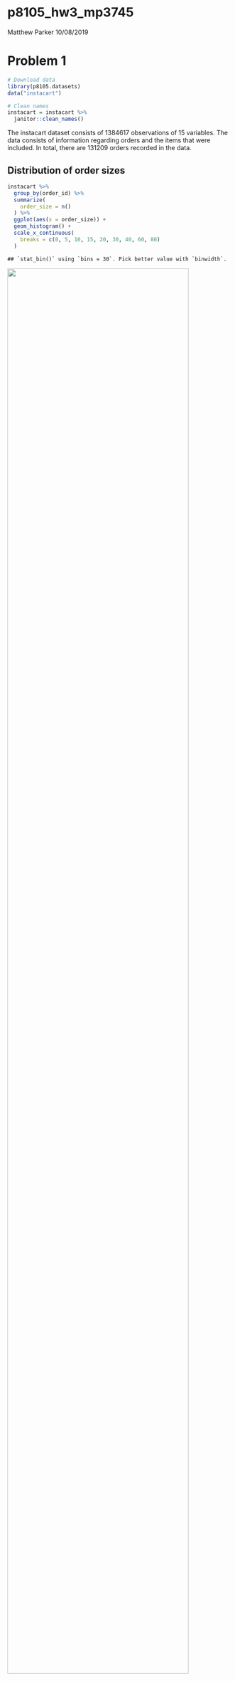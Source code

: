 p8105\_hw3\_mp3745
================
Matthew Parker
10/08/2019

# Problem 1

``` r
# Download data
library(p8105.datasets)
data("instacart")

# Clean names
instacart = instacart %>%
  janitor::clean_names()
```

The instacart dataset consists of 1384617 observations of 15 variables.
The data consists of information regarding orders and the items that
were included. In total, there are 131209 orders recorded in the data.

## Distribution of order sizes

``` r
instacart %>% 
  group_by(order_id) %>% 
  summarize(
    order_size = n()
  ) %>% 
  ggplot(aes(x = order_size)) +
  geom_histogram() +
  scale_x_continuous(
    breaks = c(0, 5, 10, 15, 20, 30, 40, 60, 80)
  )
```

    ## `stat_bin()` using `bins = 30`. Pick better value with `binwidth`.

<img src="p8105_hw3_mp3745_files/figure-gfm/unnamed-chunk-2-1.png" width="90%" />

It looks like the vast majority of orders have less than 20 items.

## Orders by day of week

``` r
instacart %>% 
  group_by(order_dow) %>% 
  summarize(
    order_count = n_distinct(order_id)
  ) %>%
  mutate(
    order_dow = recode(
      order_dow, 
      "0" = "Sunday", 
      "1" = "Monday", 
      "2" = "Tuesday", 
      "3" = "Wednesday", 
      "4" = "Thursday", 
      "5" = "Friday",
      "6" = "Saturday"
    )
  ) %>% 
  knitr::kable()
```

| order\_dow | order\_count |
| :--------- | -----------: |
| Sunday     |        27465 |
| Monday     |        19672 |
| Tuesday    |        16119 |
| Wednesday  |        15687 |
| Thursday   |        15959 |
| Friday     |        17406 |
| Saturday   |        18901 |

Unsurprisingly, we can see that most orders from instacart are placed on
Sunday.

## Aisles

``` r
# Top ten aisles by number of items ordered
instacart %>% 
  group_by(aisle) %>% 
  summarize(
    item_count = n()
  ) %>%
  arrange(desc(item_count)) %>% 
  top_n(10) %>%
  knitr::kable(caption = "Top 10 aisles by number of items ordered")
```

    ## Selecting by item_count

| aisle                         | item\_count |
| :---------------------------- | ----------: |
| fresh vegetables              |      150609 |
| fresh fruits                  |      150473 |
| packaged vegetables fruits    |       78493 |
| yogurt                        |       55240 |
| packaged cheese               |       41699 |
| water seltzer sparkling water |       36617 |
| milk                          |       32644 |
| chips pretzels                |       31269 |
| soy lactosefree               |       26240 |
| bread                         |       23635 |

Top 10 aisles by number of items ordered

There are 134 different aisles that items can be ordered from. The fresh
vegetables aisle has the most items ordered from
it.

``` r
# Number of items ordered per aisle (for aisles with over 10,000 items ordered)
instacart %>% 
  group_by(aisle) %>% 
  summarize(
    item_count = n()
  ) %>% 
  filter(item_count > 10000) %>%
  ggplot(aes(x = reorder(aisle, item_count), y = item_count)) + 
  geom_bar(stat = "identity") + 
  coord_flip() + 
  xlab("aisle")
```

<img src="p8105_hw3_mp3745_files/figure-gfm/unnamed-chunk-5-1.png" width="90%" />

This plot shows the number of items ordered per aisle for the aisles
with over 10,000 items ordered. Again, we can see that the fresh
vegetables aisle had the most items ordered.

``` r
# Most popular items for 3 particular aisles
instacart %>% 
  filter(aisle == c("baking ingredients", "dog food care", "packaged vegetables fruits")) %>%
  group_by(aisle, product_name) %>%
  summarize(
    item_count = n()
  ) %>% 
  ungroup() %>%
  group_by(aisle) %>%
  mutate(item_count_ranking = min_rank(desc(item_count))) %>%
  filter(item_count_ranking <= 3) %>% 
  arrange(aisle, item_count_ranking) %>% 
  select(-item_count_ranking) %>% 
  knitr::kable(caption = "Top 3 items ordered from baking ingredients, dog food car, and packaged vegetables fruits aisles")
```

| aisle                      | product\_name                                   | item\_count |
| :------------------------- | :---------------------------------------------- | ----------: |
| baking ingredients         | Light Brown Sugar                               |         157 |
| baking ingredients         | Pure Baking Soda                                |         140 |
| baking ingredients         | Organic Vanilla Extract                         |         122 |
| dog food care              | Organix Grain Free Chicken & Vegetable Dog Food |          14 |
| dog food care              | Organix Chicken & Brown Rice Recipe             |          13 |
| dog food care              | Original Dry Dog                                |           9 |
| packaged vegetables fruits | Organic Baby Spinach                            |        3324 |
| packaged vegetables fruits | Organic Raspberries                             |        1920 |
| packaged vegetables fruits | Organic Blueberries                             |        1692 |

Top 3 items ordered from baking ingredients, dog food car, and packaged
vegetables fruits aisles

From this table, we can see that light brown sugar, organix grain free
chicken & vegetable dog food, and organic baby spinach were the most
popular items from the baking ingredients, dog food care, and packaged
vegetables fruits aisles,
respectively.

``` r
# Mean hour of day that pink lady apples and coffee ice cream are ordered
instacart %>% 
  filter(product_name == c("Pink Lady Apples", "Coffee Ice Cream")) %>%
  group_by(product_name, order_dow) %>% 
  summarize(
    mean_order_hour = round(mean(order_hour_of_day), 0)
  ) %>% 
  mutate(
    order_dow = recode(
      order_dow, 
      "0" = "Sunday", 
      "1" = "Monday", 
      "2" = "Tuesday", 
      "3" = "Wednesday", 
      "4" = "Thursday", 
      "5" = "Friday",
      "6" = "Saturday"
    )
  ) %>% 
  pivot_wider(
    names_from = "order_dow",
    values_from = "mean_order_hour"
  ) %>% 
  knitr::kable(caption = "Mean hour of day that Coffee Ice Cream and Pink Lady Apples are ordered by day of week")
```

| product\_name    | Sunday | Monday | Tuesday | Wednesday | Thursday | Friday | Saturday |
| :--------------- | -----: | -----: | ------: | --------: | -------: | -----: | -------: |
| Coffee Ice Cream |     13 |     15 |      15 |        15 |       15 |     10 |       12 |
| Pink Lady Apples |     12 |     12 |      12 |        14 |       12 |     14 |       12 |

Mean hour of day that Coffee Ice Cream and Pink Lady Apples are ordered
by day of week

From the table we can see that pink lady apples tend to be ordered
earlier in the day compared to coffee ice cream, except for Friday and
Saturday.

# Problem 2

``` r
# Download data
var_names = GET("https://chronicdata.cdc.gov/views/acme-vg9e.json") %>%
  content("text") %>%
  fromJSON() %>% 
  .[["columns"]] %>% 
  .[["name"]] %>% 
  .[-23]

brfss_smart2010 = 
  GET("https://chronicdata.cdc.gov/views/acme-vg9e/rows.json") %>% 
  content("text") %>%
  fromJSON() %>% 
  .[["data"]]

row_as_tibble = function(row_as_list, var_names) {
  var_list = row_as_list[9:32]
  names(var_list) = var_names 
  var_list[sapply(var_list, is.null)] <- NULL
  as_tibble(var_list, validate = FALSE)
}

brfss_smart2010 = 
  brfss_smart2010 %>% 
  map(.x = ., ~row_as_tibble(.x, var_names)) %>% 
  bind_rows
```

``` r
# data cleaning
brfss_smart2010_ovr_hlth = brfss_smart2010 %>% 
  janitor::clean_names() %>% 
  separate(locationdesc, into = c("state", "county"), sep = " - ") %>% 
  select(-locationabbr) %>% 
  filter(topic == "Overall Health") %>% 
  filter(response == c("Excellent", "Very good", "Good", "Fair", "Poor")) %>% 
  mutate(
    response = fct_relevel(as_factor(response), "Poor", "Fair", "Good", "Very good", "Excellent")
  ) %>%
  arrange(response)
```

``` r
# States observed in 2002 at 7 or more locations
brfss_smart2010_ovr_hlth %>% 
  filter(year == 2002)  %>% 
  group_by(state) %>% 
  summarize(
    num_locations = n_distinct(county)
  ) %>% 
  filter(num_locations >= 7) %>% 
  knitr::kable()
```

| state | num\_locations |
| :---- | -------------: |
| CT    |              7 |
| FL    |              7 |
| MA    |              8 |
| NC    |              7 |
| NJ    |              8 |
| PA    |             10 |

There were 6 states observed at 7 or more locations in 2002.

``` r
# States observed in 2010 at 7 or more locations
brfss_smart2010_ovr_hlth %>% 
  filter(year == 2010)  %>% 
  group_by(state) %>% 
  summarize(
    num_locations = n_distinct(county)
  ) %>% 
  filter(num_locations >= 7) %>% 
  knitr::kable()
```

| state | num\_locations |
| :---- | -------------: |
| CA    |             12 |
| CO    |              7 |
| FL    |             41 |
| MA    |              9 |
| MD    |             12 |
| NC    |             12 |
| NE    |             10 |
| NJ    |             19 |
| NY    |              9 |
| OH    |              8 |
| PA    |              7 |
| SC    |              7 |
| TX    |             16 |
| WA    |             10 |

There were 14 states observed at 7 or more locations in 2010, which is
more than 2002.

``` r
# Plot avg_data_value by state over time (year)
brfss_smart2010_ovr_hlth %>% 
  filter(response == "Excellent") %>% 
  group_by(year, state) %>% 
  summarize(
    avg_data_value = mean(as.numeric(data_value), na.rm = TRUE)
  ) %>% 
  select(year, state, avg_data_value) %>% 
  ungroup() %>% 
  ggplot(aes(x = year, y = avg_data_value, group = state, color = state)) + 
  geom_line()
```

<img src="p8105_hw3_mp3745_files/figure-gfm/unnamed-chunk-12-1.png" width="90%" />

From this plot, we can see an overall deceasing trend in the average
data value each year at the state level from 2002 to 2010. For the most
part, the states are fairly clustered together, with some having a
higher average data value than others.

``` r
# Looking at data value in NY by response for 2006 and 2010
brfss_smart2010_ovr_hlth %>% 
  filter(year == c("2006", "2010"), state == "NY") %>%
  mutate(data_value = as.numeric(data_value)) %>% 
  ggplot(aes(x = response, y = data_value, color = response)) +
  geom_violin() +
  facet_grid(~year)
```

<img src="p8105_hw3_mp3745_files/figure-gfm/unnamed-chunk-13-1.png" width="90%" />

The distribution of data value in NY across responses for 2006 and 2010
look relatively similar, however, the distribution for excellent
response has got narrower and decreased in 2010, whereas for fair
response, it has spread apart.

# Problem 3

``` r
# load data
accel_data = read_csv("./data/accel_data.csv") %>% 
  janitor::clean_names() %>% 
  pivot_longer(
    activity_1:activity_1440,
    names_to = "minute",
    names_prefix = "activity_",
    values_to = "activity_count"
  ) %>% 
  mutate(
    minute = as.numeric(minute),
    day = fct_relevel(as_factor(day), "Monday", "Tuesday", "Wednesday", "Thursday", "Friday", "Saturday", "Sunday"),
    is_weekend = if_else(
      day == "Saturday", TRUE, if_else(
        day == "Sunday", TRUE, FALSE
      )
    )
  )
```

    ## Parsed with column specification:
    ## cols(
    ##   .default = col_double(),
    ##   day = col_character()
    ## )

    ## See spec(...) for full column specifications.

In this dataset, we have five weeks of accelerometer data collect on a
63 year-old male with BMI 25. The tidied dataset has the following
variables: week, day\_id, day, minute, activity\_count, is\_weekend.
There are a total of 50400 rows.

``` r
# Total activity by day
accel_data %>% 
  group_by(week, day, is_weekend) %>% 
  summarize(
    tot_daily_activity = sum(activity_count)
  ) %>% 
  select(day, tot_daily_activity, is_weekend) %>% 
  knitr::kable()
```

    ## Adding missing grouping variables: `week`

| week | day       | tot\_daily\_activity | is\_weekend |
| ---: | :-------- | -------------------: | :---------- |
|    1 | Monday    |             78828.07 | FALSE       |
|    1 | Tuesday   |            307094.24 | FALSE       |
|    1 | Wednesday |            340115.01 | FALSE       |
|    1 | Thursday  |            355923.64 | FALSE       |
|    1 | Friday    |            480542.62 | FALSE       |
|    1 | Saturday  |            376254.00 | TRUE        |
|    1 | Sunday    |            631105.00 | TRUE        |
|    2 | Monday    |            295431.00 | FALSE       |
|    2 | Tuesday   |            423245.00 | FALSE       |
|    2 | Wednesday |            440962.00 | FALSE       |
|    2 | Thursday  |            474048.00 | FALSE       |
|    2 | Friday    |            568839.00 | FALSE       |
|    2 | Saturday  |            607175.00 | TRUE        |
|    2 | Sunday    |            422018.00 | TRUE        |
|    3 | Monday    |            685910.00 | FALSE       |
|    3 | Tuesday   |            381507.00 | FALSE       |
|    3 | Wednesday |            468869.00 | FALSE       |
|    3 | Thursday  |            371230.00 | FALSE       |
|    3 | Friday    |            467420.00 | FALSE       |
|    3 | Saturday  |            382928.00 | TRUE        |
|    3 | Sunday    |            467052.00 | TRUE        |
|    4 | Monday    |            409450.00 | FALSE       |
|    4 | Tuesday   |            319568.00 | FALSE       |
|    4 | Wednesday |            434460.00 | FALSE       |
|    4 | Thursday  |            340291.00 | FALSE       |
|    4 | Friday    |            154049.00 | FALSE       |
|    4 | Saturday  |              1440.00 | TRUE        |
|    4 | Sunday    |            260617.00 | TRUE        |
|    5 | Monday    |            389080.00 | FALSE       |
|    5 | Tuesday   |            367824.00 | FALSE       |
|    5 | Wednesday |            445366.00 | FALSE       |
|    5 | Thursday  |            549658.00 | FALSE       |
|    5 | Friday    |            620860.00 | FALSE       |
|    5 | Saturday  |              1440.00 | TRUE        |
|    5 | Sunday    |            138421.00 | TRUE        |

Based on the above table looking at total daily activity, it is hard to
tell if there are any trends. Towards the end of the five week period,
it seems total daily activity tends to be lower around the weekend
though.

``` r
# Activity over the couse of a day by day of week
accel_data %>% 
  ggplot(aes(x = minute, y = activity_count, color = day)) +
  geom_line()
```

<img src="p8105_hw3_mp3745_files/figure-gfm/unnamed-chunk-16-1.png" width="90%" />

From this plot, it seems that this man is more active earlier in the day
on the weekend, especially on Sunday. Conversely, he is more active
later in the day during the week days.
